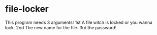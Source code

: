 # file-locker
This program needs 3 arguments!
1st A file witch is locked or you wanna lock.
2nd The new name for the file.
3rd the password!

